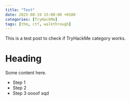 ```yaml
---
title: "Test"
date: 2025-08-19 15:00:00 +0100
categories: [TryHackMe]
tags: [thm, ctf, walkthrough]
---
```


This is a test post to check if TryHackMe category works.

# Heading
Some content here.

- Step 1
- Step 2
- Step 3
oooof
sqd
